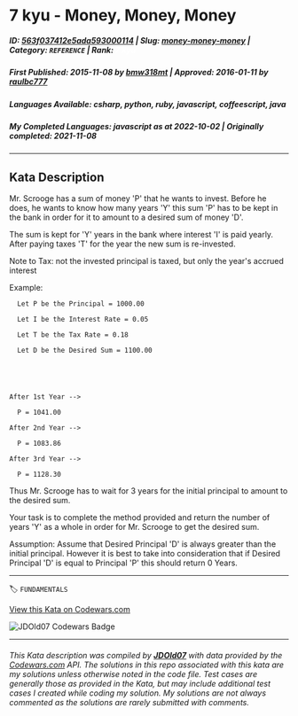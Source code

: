 # 7 kyu - Money, Money, Money

##### **ID**: [563f037412e5ada593000114](https://www.codewars.com/kata/563f037412e5ada593000114) | **Slug**: [money-money-money](https://www.codewars.com/kata/563f037412e5ada593000114) | **Category**: `REFERENCE` | **Rank**: <span style="color:white">7 kyu</span>

##### **First Published**: 2015-11-08 ***by*** [bmw318mt](https://www.codewars.com/users/bmw318mt) | **Approved**: 2016-01-11 ***by*** [raulbc777](https://www.codewars.com/users/raulbc777)

##### **Languages Available**: csharp, python, ruby, javascript, coffeescript, java

##### **My Completed Languages**: javascript ***as at*** 2022-10-02 | **Originally completed**: 2021-11-08

---

## Kata Description


Mr. Scrooge has a sum of money 'P' that he wants to invest. Before he does, he wants to know how many years 'Y' this sum 'P' has to be kept in the bank in order for it to amount to a desired sum of money 'D'.



The sum is kept for 'Y' years in the bank where interest 'I' is paid yearly. After paying taxes 'T' for the year the new sum is re-invested.



Note to Tax: not the invested principal is taxed, but only the year's accrued interest



Example:



      Let P be the Principal = 1000.00      

      Let I be the Interest Rate = 0.05      

      Let T be the Tax Rate = 0.18      

      Let D be the Desired Sum = 1100.00





    After 1st Year -->

      P = 1041.00

    After 2nd Year -->

      P = 1083.86

    After 3rd Year -->

      P = 1128.30

  

Thus Mr. Scrooge has to wait for 3 years for the initial principal to amount to the desired sum.

 

Your task is to complete the method provided and return the number of years 'Y' as a whole in order for Mr. Scrooge to get the desired sum.  



Assumption: Assume that Desired Principal 'D' is always greater than the initial principal. However it is best to take into consideration that if Desired Principal 'D' is equal to Principal 'P' this should return 0 Years.

---


🏷 `FUNDAMENTALS`


[View this Kata on Codewars.com](https://www.codewars.com/kata/563f037412e5ada593000114)

![](https://www.codewars.com/users/jdold07/badges/large "JDOld07 Codewars Badge")

---

###### *This Kata description was compiled by [**JDOld07**](https://tpstech.dev) with data provided by the [Codewars.com](https://www.codewars.com) API.  The solutions in this repo associated with this kata are my solutions unless otherwise noted in the code file.  Test cases are generally those as provided in the Kata, but may include additional test cases I created while coding my solution.  My solutions are not always commented as the solutions are rarely submitted with comments.*

